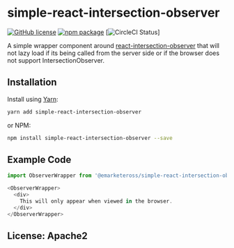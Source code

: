 # simple-react-intersection-observer

[![GitHub license](https://img.shields.io/badge/License-Apache%202.0-blue.svg)](https://github.com/eMarketerOSS/simple-react-intersection-observer/blob/master/LICENSE)
[![npm package][npm-badge]][npm]
[![CircleCI Status](https://circleci.com/gh/eMarketerOSS/simple-react-intersection-observer.svg?&style=shield&circle-token=36691e1218925ba1b81126f489ee5d47c7d658a2)]

A simple wrapper component around [react-intersection-observer](https://github.com/thebuilder/react-intersection-observer) that will not lazy load if its being called from the server side or if the browser does not support IntersectionObserver.

## Installation

Install using [Yarn](https://yarnpkg.com):

```sh
yarn add simple-react-intersection-observer
```

or NPM:

```sh
npm install simple-react-intersection-observer --save
```

## Example Code

```js
import ObserverWrapper from '@emarketeross/simple-react-intersection-observer'

<ObserverWrapper>
  <div>
    This will only appear when viewed in the browser.
  </div>
</ObserverWrapper>
```

## License: Apache2

[build-badge]: https://img.shields.io/travis/user/repo/master.png?style=flat-square
[build]: https://travis-ci.org/user/repo

[npm-badge]: https://img.shields.io/npm/v/npm-package.png?style=flat-square
[npm]: https://www.npmjs.org/package/npm-package

[coveralls-badge]: https://img.shields.io/coveralls/user/repo/master.png?style=flat-square
[coveralls]: https://coveralls.io/github/user/repo
